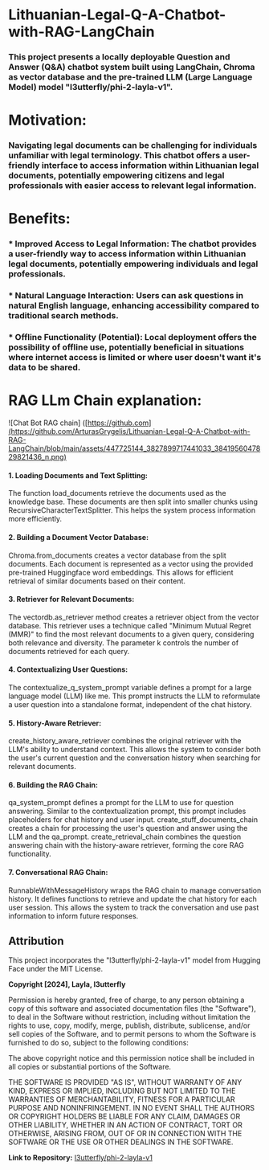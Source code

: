 # Lithuanian-Legal-Q-A-Chatbot-with-RAG-LangChain
### This project presents a locally deployable Question and Answer (Q&amp;A) chatbot system built using LangChain, Chroma as vector database and the pre-trained LLM (Large Language Model) model "l3utterfly/phi-2-layla-v1".

# Motivation:

### Navigating legal documents can be challenging for individuals unfamiliar with legal terminology. This chatbot offers a user-friendly interface to access information within Lithuanian legal documents, potentially empowering citizens and legal professionals with easier access to relevant legal information.

# Benefits:

### * Improved Access to Legal Information: The chatbot provides a user-friendly way to access information within Lithuanian legal documents, potentially empowering individuals and legal professionals.
### * Natural Language Interaction: Users can ask questions in natural English language, enhancing accessibility compared to traditional search methods.
### * Offline Functionality (Potential): Local deployment offers the possibility of offline use, potentially beneficial in situations where internet access is limited or where user doesn't want it's data to be shared.

# RAG LLm Chain explanation:

![Chat Bot RAG chain] ([https://github.com](https://github.com/ArturasGrygelis/Lithuanian-Legal-Q-A-Chatbot-with-RAG-LangChain/blob/main/assets/447725144_3827899717441033_3841956047829821436_n.png)
#### 1. Loading Documents and Text Splitting:

The  function load_documents  retrieve the documents used as the knowledge base.
These documents are then split into smaller chunks using RecursiveCharacterTextSplitter. This helps the system process information more efficiently.
#### 2. Building a Document Vector Database:

Chroma.from_documents creates a vector database from the split documents.
Each document is represented as a vector using the provided  pre-trained Huggingface word embeddings.
This allows for efficient retrieval of similar documents based on their content.
#### 3. Retriever for Relevant Documents:

The vectordb.as_retriever method creates a retriever object from the vector database.
This retriever uses a technique called "Minimum Mutual Regret (MMR)" to find the most relevant documents to a given query, considering both relevance and diversity.
The parameter k controls the number of documents retrieved for each query.
#### 4. Contextualizing User Questions:

The contextualize_q_system_prompt variable defines a prompt for a large language model (LLM) like me.
This prompt instructs the LLM to reformulate a user question into a standalone format, independent of the chat history.
#### 5. History-Aware Retriever:

create_history_aware_retriever combines the original retriever with the LLM's ability to understand context.
This allows the system to consider both the user's current question and the conversation history when searching for relevant documents.
#### 6. Building the RAG Chain:

qa_system_prompt defines a prompt for the LLM to use for question answering.
Similar to the contextualization prompt, this prompt includes placeholders for chat history and user input.
create_stuff_documents_chain  creates a chain for processing the user's question and answer using the LLM and the qa_prompt.
create_retrieval_chain combines the question answering chain with the history-aware retriever, forming the core RAG functionality.
#### 7. Conversational RAG Chain:

RunnableWithMessageHistory wraps the RAG chain to manage conversation history.
It defines functions to retrieve and update the chat history for each user session.
This allows the system to track the conversation and use past information to inform future responses.

## Attribution

This project incorporates the "l3utterfly/phi-2-layla-v1" model from Hugging Face under the MIT License.

**Copyright [2024], Layla, l3utterfly** 

Permission is hereby granted, free of charge, to any person obtaining a copy of this software and associated documentation files (the "Software"), to deal in the Software without restriction, including without limitation the rights to use, copy, modify, merge, publish, distribute, sublicense, and/or sell copies of the Software, and to permit persons to whom the Software is furnished to do so, subject to the following conditions:

The above copyright notice and this permission notice shall be included in all copies or substantial portions of the Software.

THE SOFTWARE IS PROVIDED "AS IS", WITHOUT WARRANTY OF ANY KIND, EXPRESS OR IMPLIED, INCLUDING BUT NOT LIMITED TO THE WARRANTIES OF MERCHANTABILITY, FITNESS FOR A PARTICULAR PURPOSE AND NONINFRINGEMENT. IN NO EVENT SHALL THE AUTHORS OR COPYRIGHT HOLDERS BE LIABLE FOR ANY CLAIM, DAMAGES OR OTHER LIABILITY, WHETHER IN AN ACTION OF CONTRACT, TORT OR OTHERWISE, ARISING FROM, OUT OF OR IN CONNECTION WITH THE SOFTWARE OR THE USE OR OTHER DEALINGS IN THE SOFTWARE.

**Link to Repository:** [l3utterfly/phi-2-layla-v1](https://huggingface.co/l3utterfly/phi-2-layla-v1)
